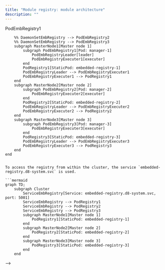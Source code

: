 ```yaml
---
title: "Module registry: module architecture"
description: ""
---
```


<!--
The module consists of the `embedded-registry-manager` daemonset, which includes:

- **Leader**: The manager, only one is elected.
- **Executer**: Runs on each pod of the daemonset.

During the manager's startup:
- It checks for the presence of secrets for `ro` and `rw` users. If they don't exist, it creates them.
- It checks for the `pki` secret with CA certificates for the internal registry. If it's not present, it creates it.
- It checks for `pki` secrets with certificates for each static pod. If they don't exist, it creates them.
- It subscribes to the above secrets and `moduleConfig`, monitoring their changes.

Depending on the configuration, it creates static pods on the master nodes.

```mermaid
graph TD;
    subgraph Cluster
        %% DaemonSetEmbRegistry[Daemonset: manager]
        %% DaemonSetEmbRegistry --> PodEmbRegistry1
        %% DaemonSetEmbRegistry --> PodEmbRegistry2
        %% DaemonSetEmbRegistry --> PodEmbRegistry3
        subgraph MasterNode1[Master node 1]
            subgraph PodEmbRegistry1[Pod: manager-1]
                PodEmbRegistryLeader[leader]
                PodEmbRegistryExecuter1[executer]
            end
            PodRegistry1[StaticPod: embedded-registry-1]
            PodEmbRegistryLeader --> PodEmbRegistryExecuter1
            PodEmbRegistryExecuter1 --> PodRegistry1
        end
        subgraph MasterNode2[Master node 2]
            subgraph PodEmbRegistry2[Pod: manager-2]
                PodEmbRegistryExecuter2[executer]
            end
            PodRegistry2[StaticPod: embedded-registry-2]
            PodEmbRegistryLeader --> PodEmbRegistryExecuter2
            PodEmbRegistryExecuter2 --> PodRegistry2
        end
        subgraph MasterNode3[Master node 3]
            subgraph PodEmbRegistry3[Pod: manager-3]
                PodEmbRegistryExecuter3[executer]
            end
            PodRegistry3[StaticPod: embedded-registry-3]
            PodEmbRegistryLeader --> PodEmbRegistryExecuter3
            PodEmbRegistryExecuter3 --> PodRegistry3
        end
    end
```

To access the registry from within the cluster, the service `embedded-registry.d8-system.svc` is used.

```mermaid
graph TD;
    subgraph Cluster
        ServiceEmbRegistry[Service: embedded-registry.d8-system.svc, port: 5001]
        ServiceEmbRegistry --> PodRegistry1
        ServiceEmbRegistry --> PodRegistry2
        ServiceEmbRegistry --> PodRegistry3
        subgraph MasterNode1[Master node 1]
            PodRegistry1[StaticPod: embedded-registry-1]
        end
        subgraph MasterNode2[Master node 2]
            PodRegistry2[StaticPod: embedded-registry-2]
        end
        subgraph MasterNode3[Master node 3]
            PodRegistry3[StaticPod: embedded-registry-3]
        end
    end
```
-->
